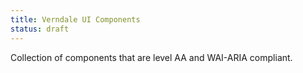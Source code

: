 ```yaml
---
title: Verndale UI Components
status: draft
---
```


Collection of components that are level AA and WAI-ARIA compliant.
